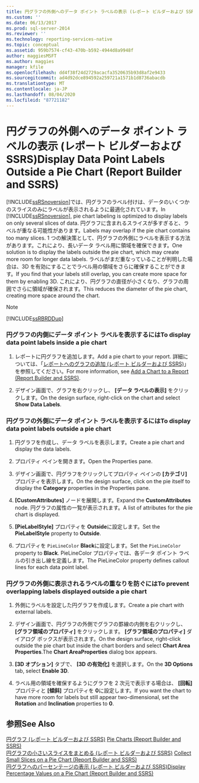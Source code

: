 ```yaml
---
title: 円グラフの外側へのデータ ポイント ラベルの表示 (レポート ビルダーおよび SSRS) | Microsoft Docs
ms.custom: ''
ms.date: 06/13/2017
ms.prod: sql-server-2014
ms.reviewer: ''
ms.technology: reporting-services-native
ms.topic: conceptual
ms.assetid: 959b7574-cf43-470b-b592-4944d8a9948f
author: maggiesMSFT
ms.author: maggies
manager: kfile
ms.openlocfilehash: dd4f38f24d2729acacfa3520635b93d8af2e9433
ms.sourcegitcommit: ad4d92dce894592a259721a1571b1d8736abacdb
ms.translationtype: MT
ms.contentlocale: ja-JP
ms.lasthandoff: 08/04/2020
ms.locfileid: "87721182"
---
```

# <a name="display-data-point-labels-outside-a-pie-chart-report-builder-and-ssrs"></a><span data-ttu-id="e81d7-102">円グラフの外側へのデータ ポイント ラベルの表示 (レポート ビルダーおよび SSRS)</span><span class="sxs-lookup"><span data-stu-id="e81d7-102">Display Data Point Labels Outside a Pie Chart (Report Builder and SSRS)</span></span>
  <span data-ttu-id="e81d7-103">[!INCLUDE[ssRSnoversion](../../includes/ssrsnoversion-md.md)]では、円グラフのラベル付けは、データのいくつかのスライスのみにラベルが表示されるように最適化されています。</span><span class="sxs-lookup"><span data-stu-id="e81d7-103">In [!INCLUDE[ssRSnoversion](../../includes/ssrsnoversion-md.md)], pie chart labeling is optimized to display labels on only several slices of data.</span></span> <span data-ttu-id="e81d7-104">円グラフに含まれるスライスが多すぎると、ラベルが重なる可能性があります。</span><span class="sxs-lookup"><span data-stu-id="e81d7-104">Labels may overlap if the pie chart contains too many slices.</span></span> <span data-ttu-id="e81d7-105">1 つの解決策として、円グラフの外側にラベルを表示する方法があります。これにより、長いデータ ラベル用に領域を確保できます。</span><span class="sxs-lookup"><span data-stu-id="e81d7-105">One solution is to display the labels outside the pie chart, which may create more room for longer data labels.</span></span> <span data-ttu-id="e81d7-106">ラベルがまだ重なっていることが判明した場合は、3D を有効にすることでラベル用の領域をさらに確保することができます。</span><span class="sxs-lookup"><span data-stu-id="e81d7-106">If you find that your labels still overlap, you can create more space for them by enabling 3D.</span></span> <span data-ttu-id="e81d7-107">これにより、円グラフの直径が小さくなり、グラフの周囲でさらに領域が確保されます。</span><span class="sxs-lookup"><span data-stu-id="e81d7-107">This reduces the diameter of the pie chart, creating more space around the chart.</span></span>  
  
> [!NOTE]  
>  [!INCLUDE[ssRBRDDup](../../includes/ssrbrddup-md.md)]  
  
### <a name="to-display-data-point-labels-inside-a-pie-chart"></a><span data-ttu-id="e81d7-108">円グラフの内側にデータ ポイント ラベルを表示するには</span><span class="sxs-lookup"><span data-stu-id="e81d7-108">To display data point labels inside a pie chart</span></span>  
  
1.  <span data-ttu-id="e81d7-109">レポートに円グラフを追加します。</span><span class="sxs-lookup"><span data-stu-id="e81d7-109">Add a pie chart to your report.</span></span> <span data-ttu-id="e81d7-110">詳細については、「[レポートへのグラフの追加 &#40;レポート ビルダーおよび SSRS&#41;](add-a-chart-to-a-report-report-builder-and-ssrs.md)」を参照してください。</span><span class="sxs-lookup"><span data-stu-id="e81d7-110">For more information, see [Add a Chart to a Report &#40;Report Builder and SSRS&#41;](add-a-chart-to-a-report-report-builder-and-ssrs.md).</span></span>  
  
2.  <span data-ttu-id="e81d7-111">デザイン画面で、グラフを右クリックし、 **[データ ラベルの表示]** をクリックします。</span><span class="sxs-lookup"><span data-stu-id="e81d7-111">On the design surface, right-click on the chart and select **Show Data Labels**.</span></span>  
  
### <a name="to-display-data-point-labels-outside-a-pie-chart"></a><span data-ttu-id="e81d7-112">円グラフの外側にデータ ポイント ラベルを表示するには</span><span class="sxs-lookup"><span data-stu-id="e81d7-112">To display data point labels outside a pie chart</span></span>  
  
1.  <span data-ttu-id="e81d7-113">円グラフを作成し、データ ラベルを表示します。</span><span class="sxs-lookup"><span data-stu-id="e81d7-113">Create a pie chart and display the data labels.</span></span>  
  
2.  <span data-ttu-id="e81d7-114">プロパティ ペインを開きます。</span><span class="sxs-lookup"><span data-stu-id="e81d7-114">Open the Properties pane.</span></span>  
  
3.  <span data-ttu-id="e81d7-115">デザイン画面で、円グラフをクリックしてプロパティ ペインの **[カテゴリ]** プロパティを表示します。</span><span class="sxs-lookup"><span data-stu-id="e81d7-115">On the design surface, click on the pie itself to display the **Category** properties in the Properties pane.</span></span>  
  
4.  <span data-ttu-id="e81d7-116">**[CustomAttributes]** ノードを展開します。</span><span class="sxs-lookup"><span data-stu-id="e81d7-116">Expand the **CustomAttributes** node.</span></span> <span data-ttu-id="e81d7-117">円グラフの属性の一覧が表示されます。</span><span class="sxs-lookup"><span data-stu-id="e81d7-117">A list of attributes for the pie chart is displayed.</span></span>  
  
5.  <span data-ttu-id="e81d7-118">**[PieLabelStyle]** プロパティを **Outside**に設定します。</span><span class="sxs-lookup"><span data-stu-id="e81d7-118">Set the **PieLabelStyle** property to **Outside**.</span></span>  
  
6.  <span data-ttu-id="e81d7-119">プロパティを `PieLineColor` **Black**に設定します。</span><span class="sxs-lookup"><span data-stu-id="e81d7-119">Set the `PieLineColor` property to **Black**.</span></span> <span data-ttu-id="e81d7-120">PieLineColor プロパティでは、各データ ポイント ラベルの引き出し線を定義します。</span><span class="sxs-lookup"><span data-stu-id="e81d7-120">The PieLineColor property defines callout lines for each data point label.</span></span>  
  
### <a name="to-prevent-overlapping-labels-displayed-outside-a-pie-chart"></a><span data-ttu-id="e81d7-121">円グラフの外側に表示されるラベルの重なりを防ぐには</span><span class="sxs-lookup"><span data-stu-id="e81d7-121">To prevent overlapping labels displayed outside a pie chart</span></span>  
  
1.  <span data-ttu-id="e81d7-122">外側にラベルを設定した円グラフを作成します。</span><span class="sxs-lookup"><span data-stu-id="e81d7-122">Create a pie chart with external labels.</span></span>  
  
2.  <span data-ttu-id="e81d7-123">デザイン画面で、円グラフの外側でグラフの罫線の内側を右クリックし、 **[グラフ領域のプロパティ]** をクリックします。 **[グラフ領域のプロパティ]** ダイアログ ボックスが表示されます。</span><span class="sxs-lookup"><span data-stu-id="e81d7-123">On the design surface, right-click outside the pie chart but inside the chart borders and select **Chart Area Properties**.The **Chart AreaProperties** dialog box appears.</span></span>  
  
3.  <span data-ttu-id="e81d7-124">**[3D オプション]** タブで、 **[3D の有効化]** を選択します。</span><span class="sxs-lookup"><span data-stu-id="e81d7-124">On the **3D Options** tab, select **Enable 3D**.</span></span>  
  
4.  <span data-ttu-id="e81d7-125">ラベル用の領域を確保するようにグラフを 2 次元で表示する場合は、 **[回転]** プロパティと **[傾斜]** プロパティを **0**に設定します。</span><span class="sxs-lookup"><span data-stu-id="e81d7-125">If you want the chart to have more room for labels but still appear two-dimensional, set the **Rotation** and **Inclination** properties to **0**.</span></span>  
  
## <a name="see-also"></a><span data-ttu-id="e81d7-126">参照</span><span class="sxs-lookup"><span data-stu-id="e81d7-126">See Also</span></span>  
 <span data-ttu-id="e81d7-127">[円グラフ &#40;レポート ビルダーおよび SSRS&#41;](charts-report-builder-and-ssrs.md) </span><span class="sxs-lookup"><span data-stu-id="e81d7-127">[Pie Charts &#40;Report Builder and SSRS&#41;](charts-report-builder-and-ssrs.md) </span></span>  
 <span data-ttu-id="e81d7-128">[円グラフの小さいスライスをまとめる &#40;レポート ビルダーおよび SSRS&#41;](collect-small-slices-on-a-pie-chart-report-builder-and-ssrs.md) </span><span class="sxs-lookup"><span data-stu-id="e81d7-128">[Collect Small Slices on a Pie Chart &#40;Report Builder and SSRS&#41;](collect-small-slices-on-a-pie-chart-report-builder-and-ssrs.md) </span></span>  
 [<span data-ttu-id="e81d7-129">円グラフへのパーセンテージの表示 (レポート ビルダーおよび SSRS)</span><span class="sxs-lookup"><span data-stu-id="e81d7-129">Display Percentage Values on a Pie Chart &#40;Report Builder and SSRS&#41;</span></span>](display-percentage-values-on-a-pie-chart-report-builder-and-ssrs.md)  
  
  
